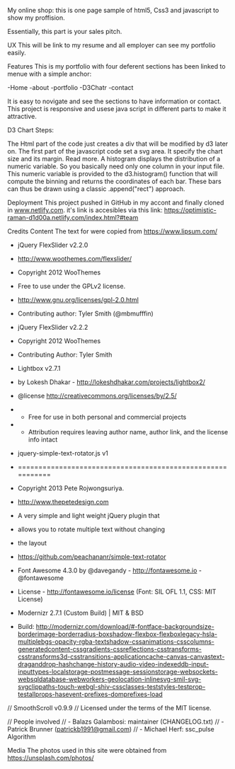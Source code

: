 My online shop:
this is one page sample of html5, Css3 and javascript to show my proffision.

Essentially, this part is your sales pitch.

UX
This will be link to my resume and all employer can see my portfolio easily.


Features
This is my portfolio with four deferent sections has been linked to menue with a simple anchor:

-Home
-about
-portfolio
-D3Chatr
-contact

It is easy to novigate and see the sections to have information or contact. This project is responsive and usese java script in different parts to make it attractive.

D3 Chart Steps:

The Html part of the code just creates a div that will be modified by d3 later on.
The first part of the javascript code set a svg area. It specify the chart size and its margin. Read more.
A histogram displays the distribution of a numeric variable. So you basically need only one column in your input file.
This numeric variable is provided to the d3.histogram() function that will compute the binning and returns the coordinates of each bar.
These bars can thus be drawn using a classic .append("rect") approach.

Deployment
This project pushed in GitHub in my accont and finally cloned in www.netlify.com. it's link is accesibles via this link:
https://optimistic-raman-d1d00a.netlify.com/index.html?#team

Credits
Content
 The text for were copied from https://www.lipsum.com/

 * jQuery FlexSlider v2.2.0
 * http://www.woothemes.com/flexslider/
 
 * Copyright 2012 WooThemes
 * Free to use under the GPLv2 license.
 * http://www.gnu.org/licenses/gpl-2.0.html
 
 * Contributing author: Tyler Smith (@mbmufffin)

 * jQuery FlexSlider v2.2.2
 * Copyright 2012 WooThemes
 * Contributing Author: Tyler Smith

 * Lightbox v2.7.1
 * by Lokesh Dhakar - http://lokeshdhakar.com/projects/lightbox2/
 
 * @license http://creativecommons.org/licenses/by/2.5/
 * - Free for use in both personal and commercial projects
 * - Attribution requires leaving author name, author link, and the license info intact

 * jquery-simple-text-rotator.js v1
 * ===========================================================
 * Copyright 2013 Pete Rojwongsuriya.
 * http://www.thepetedesign.com
 
 * A very simple and light weight jQuery plugin that 
 * allows you to rotate multiple text without changing 
 * the layout
 * https://github.com/peachananr/simple-text-rotator

 *  Font Awesome 4.3.0 by @davegandy - http://fontawesome.io - @fontawesome
 *  License - http://fontawesome.io/license (Font: SIL OFL 1.1, CSS: MIT License)

 * Modernizr 2.7.1 (Custom Build) | MIT & BSD
 * Build: http://modernizr.com/download/#-fontface-backgroundsize-borderimage-borderradius-boxshadow-flexbox-flexboxlegacy-hsla-multiplebgs-opacity-rgba-textshadow-cssanimations-csscolumns-generatedcontent-cssgradients-cssreflections-csstransforms-csstransforms3d-csstransitions-applicationcache-canvas-canvastext-draganddrop-hashchange-history-audio-video-indexeddb-input-inputtypes-localstorage-postmessage-sessionstorage-websockets-websqldatabase-webworkers-geolocation-inlinesvg-smil-svg-svgclippaths-touch-webgl-shiv-cssclasses-teststyles-testprop-testallprops-hasevent-prefixes-domprefixes-load

 // SmoothScroll v0.9.9
 // Licensed under the terms of the MIT license.

 // People involved
 // - Balazs Galambosi: maintainer (CHANGELOG.txt)
 // - Patrick Brunner (patrickb1991@gmail.com)
 // - Michael Herf: ssc_pulse Algorithm

Media
 The photos used in this site were obtained from https://unsplash.com/photos/




